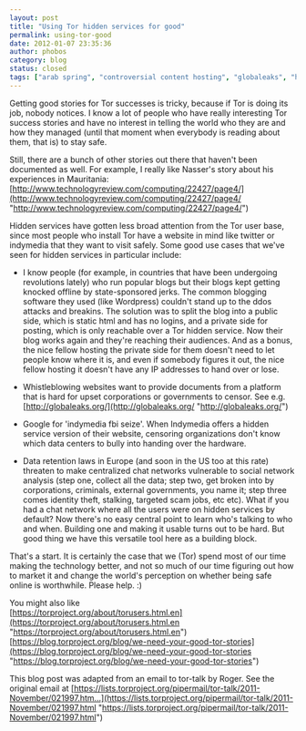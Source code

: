 ```yaml
---
layout: post
title: "Using Tor hidden services for good"
permalink: using-tor-good
date: 2012-01-07 23:35:36
author: phobos
category: blog
status: closed
tags: ["arab spring", "controversial content hosting", "globaleaks", "hidden services", "positive uses", "resilience"]
---
```


Getting good stories for Tor successes is tricky, because if Tor is doing its job, nobody notices. I know a lot of people who have really interesting Tor success stories and have no interest in telling the world who they are and how they managed (until that moment when everybody is reading about them, that is) to stay safe.

Still, there are a bunch of other stories out there that haven't been documented as well. For example, I really like Nasser's story about his experiences in Mauritania:  
 [http://www.technologyreview.com/computing/22427/page4/](http://www.technologyreview.com/computing/22427/page4/ "http://www.technologyreview.com/computing/22427/page4/")

Hidden services have gotten less broad attention from the Tor user base, since most people who install Tor have a website in mind like twitter or indymedia that they want to visit safely. Some good use cases that we've seen for hidden services in particular include:

- I know people (for example, in countries that have been undergoing revolutions lately) who run popular blogs but their blogs kept getting knocked offline by state-sponsored jerks. The common blogging software they used (like Wordpress) couldn't stand up to the ddos attacks and breakins. The solution was to split the blog into a public side, which is static html and has no logins, and a private side for posting, which is only reachable over a Tor hidden service. Now their blog works again and they're reaching their audiences. And as a bonus, the nice fellow hosting the private side for them doesn't need to let people know where it is, and even if somebody figures it out, the nice fellow hosting it doesn't have any IP addresses to hand over or lose.

- Whistleblowing websites want to provide documents from a platform that is hard for upset corporations or governments to censor. See e.g. [http://globaleaks.org/](http://globaleaks.org/ "http://globaleaks.org/")

- Google for 'indymedia fbi seize'. When Indymedia offers a hidden service version of their website, censoring organizations don't know which data centers to bully into handing over the hardware.

- Data retention laws in Europe (and soon in the US too at this rate) threaten to make centralized chat networks vulnerable to social network analysis (step one, collect all the data; step two, get broken into by corporations, criminals, external governments, you name it; step three comes identity theft, stalking, targeted scam jobs, etc etc). What if you had a chat network where all the users were on hidden services by default? Now there's no easy central point to learn who's talking to who and when. Building one and making it usable turns out to be hard. But good thing we have this versatile tool here as a building block.

That's a start. It is certainly the case that we (Tor) spend most of our time making the technology better, and not so much of our time figuring out how to market it and change the world's perception on whether being safe online is worthwhile. Please help. :)

You might also like  
 [https://torproject.org/about/torusers.html.en](https://torproject.org/about/torusers.html.en "https://torproject.org/about/torusers.html.en")  
 [https://blog.torproject.org/blog/we-need-your-good-tor-stories](https://blog.torproject.org/blog/we-need-your-good-tor-stories "https://blog.torproject.org/blog/we-need-your-good-tor-stories")

This blog post was adapted from an email to tor-talk by Roger. See the original email at [https://lists.torproject.org/pipermail/tor-talk/2011-November/021997.htm...](https://lists.torproject.org/pipermail/tor-talk/2011-November/021997.html "https://lists.torproject.org/pipermail/tor-talk/2011-November/021997.html")
